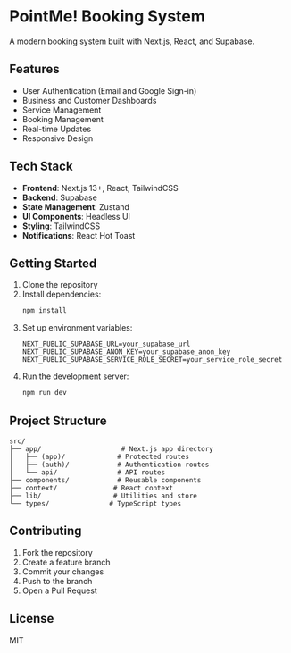 # PointMe! Booking System

A modern booking system built with Next.js, React, and Supabase.

## Features

- User Authentication (Email and Google Sign-in)
- Business and Customer Dashboards
- Service Management
- Booking Management
- Real-time Updates
- Responsive Design

## Tech Stack

- **Frontend**: Next.js 13+, React, TailwindCSS
- **Backend**: Supabase
- **State Management**: Zustand
- **UI Components**: Headless UI
- **Styling**: TailwindCSS
- **Notifications**: React Hot Toast

## Getting Started

1. Clone the repository
2. Install dependencies:
   ```bash
   npm install
   ```
3. Set up environment variables:
   ```env
   NEXT_PUBLIC_SUPABASE_URL=your_supabase_url
   NEXT_PUBLIC_SUPABASE_ANON_KEY=your_supabase_anon_key
   NEXT_PUBLIC_SUPABASE_SERVICE_ROLE_SECRET=your_service_role_secret
   ```
4. Run the development server:
   ```bash
   npm run dev
   ```

## Project Structure

```
src/
├── app/                    # Next.js app directory
│   ├── (app)/             # Protected routes
│   ├── (auth)/            # Authentication routes
│   └── api/               # API routes
├── components/            # Reusable components
├── context/              # React context
├── lib/                  # Utilities and store
└── types/               # TypeScript types
```

## Contributing

1. Fork the repository
2. Create a feature branch
3. Commit your changes
4. Push to the branch
5. Open a Pull Request

## License

MIT
